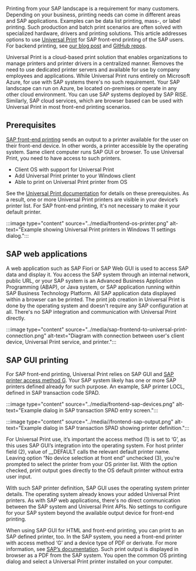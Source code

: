 Printing from your SAP landscape is a requirement for many customers. Depending on your business, printing needs can come in different areas and SAP applications. Examples can be data list printing, mass-, or label printing. Such production and batch print scenarios are often solved with specialized hardware, drivers and printing solutions. This article addresses options to use [Universal Print](https://github.com/MicrosoftDocs/azure-docs/blob/main/universal-print/discover-universal-print) for SAP front-end printing of the SAP users. For backend printing, see [our blog post](https://community.sap.com/t5/technology-blogs-by-members/it-has-never-been-easier-to-print-from-sap-with-microsoft-universal-print/ba-p/13672206) and [GitHub repos](https://github.com/Azure/universal-print-for-sap-starter-pack).

Universal Print is a cloud-based print solution that enables organizations to manage printers and printer drivers in a centralized manner. Removes the need to use dedicated printer servers and available for use by company employees and applications. While Universal Print runs entirely on Microsoft Azure, for use with SAP systems there's no such requirement. Your SAP landscape can run on Azure, be located on-premises or operate in any other cloud environment. You can use SAP systems deployed by SAP RISE. Similarly, SAP cloud services, which are browser based can be used with Universal Print in most front-end printing scenarios.

## Prerequisites

[SAP front-end printing](https://help.sap.com/docs/SAP_NETWEAVER_750/290ce8983cbc4848a9d7b6f5e77491b9/4e96bc2a7e9e40fee10000000a421937.html) sends an output to a printer available for the user on their front-end device. In other words, a printer accessible by the operating system. Same client computer runs SAP GUI or browser. To use Universal Print, you need to have access to such printers. 

- Client OS with support for Universal Print
-	Add Universal Print printer to your Windows client
-	Able to print on Universal Print printer from OS

See the [Universal Print documentation](https://github.com/MicrosoftDocs/azure-docs/blob/main/universal-print/set-up-universal-print#step-2-check-prerequisities) for details on these prerequisites. As a result, one or more Universal Print printers are visible in your device’s printer list. For SAP front-end printing, it's not necessary to make it your default printer.


:::image type="content" source="../media/frontend-os-printer.png" alt-text="Example showing Universal Print printers in Windows 11 settings dialog.":::

## SAP web applications

A web application such as SAP Fiori or SAP Web GUI is used to access SAP data and display it. You access the SAP system through an internal network, public URL, or your SAP system is an Advanced Business Application Programming (ABAP), or Java system, or SAP application running within SAP Business Technology Platform. All SAP application data displayed within a browser can be printed. The print job creation in Universal Print is done by the operating system and doesn't require any SAP configuration at all. There's no SAP integration and communication with Universal Print directly.

:::image type="content" source="../media/sap-frontend-to-universal-print-connection.png" alt-text="Diagram with connection between user's client device, Universal Print service, and printer.":::

## SAP GUI printing
For SAP front-end printing, Universal Print relies on SAP GUI and [SAP printer access method G](https://help.sap.com/docs/SAP_NETWEAVER_750/290ce8983cbc4848a9d7b6f5e77491b9/4e740b270f6f34e1e10000000a42189e.html). Your SAP system likely has one or more SAP printers defined already for such purpose. An example, SAP printer LOCL, defined in SAP transaction code SPAD.

:::image type="content" source="../media/frontend-sap-devices.png" alt-text="Example dialog in SAP transaction SPAD entry screen.":::

:::image type="content" source="../media//frontend-sap-output.png" alt-text="Example dialog in SAP transaction SPAD showing printer definition.":::
 

For Universal Print use, it’s important the access method (1) is set to ‘G’, as this uses SAP GUI’s integration into the operating system. For host printer field (2), value of __DEFAULT calls the relevant default printer name. Leaving option “No device selection at front end” unchecked (3), you're prompted to select the printer from your OS printer list. With the option checked, print output goes directly to the OS default printer without extra user input.

With such SAP printer definition, SAP GUI uses the operating system printer details. The operating system already knows your added Universal Print printers. As with SAP web applications, there's no direct communication between the SAP system and Universal Print APIs. No settings to configure for your SAP system beyond the available output device for front-end printing.

When using SAP GUI for HTML and front-end printing, you can print to an SAP defined printer, too. In the SAP system, you need a front-end printer with access method ‘G’ and a device type of PDF or derivate. For more information, see [SAP’s documentation](https://help.sap.com/docs/SAP_NETWEAVER_750/290ce8983cbc4848a9d7b6f5e77491b9/4e96c13b7e9e40fee10000000a421937.html). Such print output is displayed in browser as a PDF from the SAP system. You open the common OS printing dialog and select a Universal Print printer installed on your computer.

